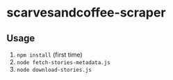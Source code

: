 # scarvesandcoffee-scraper

## Usage

1. `npm install` (first time)
1. `node fetch-stories-metadata.js`
2. `node download-stories.js`
